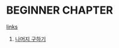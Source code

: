 # BEGINNER CHAPTER

[links](https://school.programmers.co.kr/learn/challenges/beginner?order=acceptance_desc&page=1)

1. [나머지 구하기](./1.get_remainder/solution.js)
